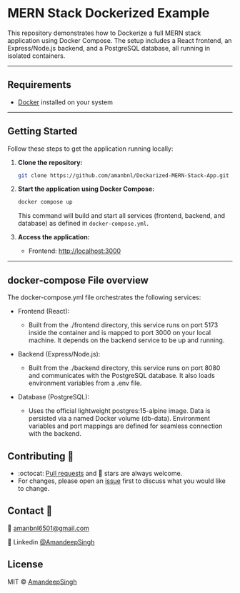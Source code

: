 # MERN Stack Dockerized Example

This repository demonstrates how to Dockerize a full MERN stack application using Docker Compose. The setup includes a React frontend, an Express/Node.js backend, and a PostgreSQL database, all running in isolated containers.

---

## Requirements

- [Docker](https://www.docker.com/get-started) installed on your system

---

## Getting Started

Follow these steps to get the application running locally:

1. **Clone the repository:**
   ```bash
   git clone https://github.com/amanbnl/Dockarized-MERN-Stack-App.git
   ```

2. **Start the application using Docker Compose:**
   ```bash
   docker compose up
   ```
   This command will build and start all services (frontend, backend, and database) as defined in `docker-compose.yml`.

3. **Access the application:**
   - Frontend: [http://localhost:3000](http://localhost:3000)

---

## docker-compose File overview
The docker-compose.yml file orchestrates the following services:

- Frontend (React):
    - Built from the ./frontend directory, this service runs on port 5173 inside the container and is mapped to port 3000 on your local machine. It depends on the backend service to be up and running.

- Backend (Express/Node.js):
    - Built from the ./backend directory, this service runs on port 8080 and communicates with the PostgreSQL database. It also loads environment variables from a .env file.

- Database (PostgreSQL):
    - Uses the official lightweight postgres:15-alpine image. Data is persisted via a named Docker volume (db-data). Environment variables and port mappings are defined for seamless connection with the backend.

## Contributing 👏
- :octocat: [Pull requests](https://github.com/amanbnl/joi-validator/pulls) and 🌟 stars are always welcome.
- For changes, please open an [issue](https://github.com/amanbnl/joi-validator/issues) first to discuss what you would like to change.
## Contact 📩
📧 amanbnl6501@gmail.com

💼 Linkedin [@AmandeepSingh](https://www.linkedin.com/in/amandeep-singh-24a82b247/)

## License
MIT &copy; [AmandeepSingh](https://github.com/amanbnl)